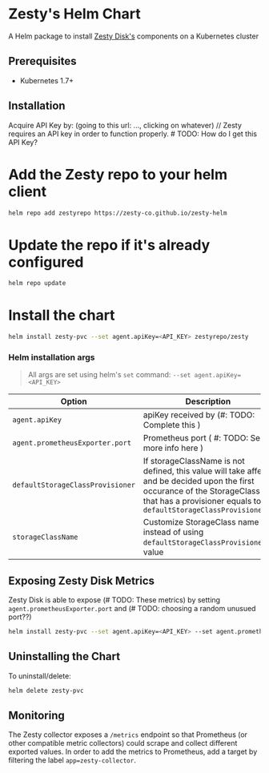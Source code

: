 # Zesty's Helm Chart
A Helm package to install [Zesty Disk's](https://zesty.co/products/zesty-disk/) components on a Kubernetes cluster

## Prerequisites
* Kubernetes 1.7+

## Installation
Acquire API Key by: (going to this url: ..., clicking on whatever)
// Zesty requires an API key in order to function properly. # TODO: How do I get this API Key?

# Add the Zesty repo to your helm client
```bash
helm repo add zestyrepo https://zesty-co.github.io/zesty-helm
```

# Update the repo if it's already configured
```bash
helm repo update
```

# Install the chart
```bash
helm install zesty-pvc --set agent.apiKey=<API_KEY> zestyrepo/zesty
```

### Helm installation args
> All args are set using helm's `set` command: `--set agent.apiKey=<API_KEY>`

| Option                           | Description                                       | Default           |
|----------------------------------|---------------------------------------------------|-------------------|
| `agent.apiKey`                   | apiKey received by (#: TODO: Complete this )      |                   |
| `agent.prometheusExporter.port`  | Prometheus port ( #: TODO: See more info here )   |                   |
| `defaultStorageClassProvisioner` | If storageClassName is not defined, this value will take affect and be decided upon the first occurance of the StorageClass that has a provisioner equals to `defaultStorageClassProvisioner`     | `ebs.csi.aws.com` |
| `storageClassName`               | Customize StorageClass name instead of using                `defaultStorageClassProvisioner`'s value                                                                                  |                   |


## Exposing Zesty Disk Metrics
Zesty Disk is able to expose (# TODO: These metrics) by setting `agent.prometheusExporter.port` and (# TODO: choosing a random unusued port??)
```bash
helm install zesty-pvc --set agent.apiKey=<API_KEY> --set agent.prometheusExporter.port=<PORT> zestyrepo/zesty
```

## Uninstalling the Chart
To uninstall/delete:
```bash
helm delete zesty-pvc
```

## Monitoring
The Zesty collector exposes a `/metrics` endpoint so that Prometheus (or other compatible metric collectors) could scrape and collect different exported values.
In order to add the metrics to Prometheus, add a target by filtering the label `app=zesty-collector`.
